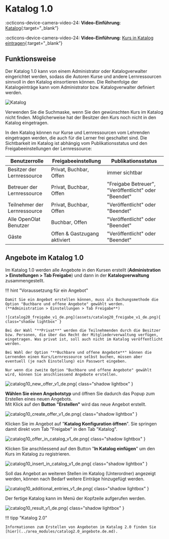 # Katalog 1.0

:octicons-device-camera-video-24: **Video-Einführung**: [Katalog](<https://www.youtube.com/embed/LiqkkT06hWo>){:target="_blank”}

:octicons-device-camera-video-24: **Video-Einführung**: [Kurs in Katalog eintragen](<https://www.youtube.com/embed/hc5yJAPIX9s>){:target="_blank”}

## Funktionsweise

Der Katalog 1.0 kann von einem Administrator oder Katalogverwalter eingerichtet werden, sodass die Autoren Kurse und andere Lernressourcen sinnvoll in den Katalog einsortieren können. Die Reihenfolge der Katalogeinträge kann vom Administrator bzw. Katalogverwalter definiert werden.

![Katalog](assets/catalog-de.png)

Verwenden Sie die Suchmaske, wenn Sie den gewünschten Kurs im Katalog nicht finden. Möglicherweise hat der Besitzer den Kurs noch nicht in den Katalog eingetragen.

In den Katalog können nur Kurse und Lernressourcen vom Lehrenden eingetragen werden, die auch für die Lerner frei geschaltet sind. Die Sichtbarkeit im Katalog ist abhängig vom Publikationsstatus und den Freigabeeinstellungen der Lernressource:

Benutzerrolle| Freigabeeinstellung| Publikationsstatus  
---|---|---  
Besitzer der Lernressource| Privat, Buchbar, Offen| immer sichtbar  
Betreuer der Lernressource| Privat, Buchbar, Offen|  "Freigabe Betreuer", "Veröffentlicht" oder "Beendet"  
Teilnehmer der Lernressource| Privat, Buchbar, Offen| "Veröffentlicht" oder "Beendet"  
Alle OpenOlat Benutzer| Buchbar, Offen| "Veröffentlicht" oder "Beendet"  
Gäste| Offen & Gastzugang aktiviert| "Veröffentlicht" oder "Beendet"  


## Angebote im Katalog 1.0

Im Katalog 1.0 werden alle Angebote in den Kursen erstellt (**Administration > Einstellungen > Tab Freigabe**) und dann in der **Katalogverwaltung** zusammengestellt.


!!! hint "Voraussetzung für ein Angebot"

    Damit Sie ein Angebot erstellen können, muss als Buchungsmethode die Option "Buchbare und offene Angebote" gewählt werden.  (**Administration > Einstellungen > Tab Freigabe**)
    
    ![catalog20_freigabe_v1_de.png](assets/catalog20_freigabe_v1_de.png){ class="shadow lightbox" }

    Bei der Wahl "**Privat**" werden die Teilnehmenden durch die Besitzer bzw. Personen, die über das Recht der Mitgliederverwaltung verfügen, eingetragen. Was privat ist, soll auch nicht im Katalog veröffentlicht werden.

    Bei Wahl der Option "**Buchbare und offene Angebote**" können die Lernenden einen Kurs/Lernressource selbst buchen, müssen aber eventuell (je nach Einstellung) ein Passwort eingeben.

    Nur wenn die zweite Option "Buchbare und offene Angebote" gewählt wird, können Sie anschliessend Angebote erstellen.


![catalog10_new_offer_v1_de.png](assets/catalog10_new_offer_v1_de.png){ class="shadow lightbox" }

**Wählen Sie einen Angebotstyp** und öffnen Sie dadurch das Popup zum Erstellen eines neuen Angebots.<br>
Mit Klick auf den **Button "Erstellen"** wird das neue Angebot erstellt.

![catalog10_create_offer_v1_de.png](assets/catalog10_create_offer_v1_de.png){ class="shadow lightbox" }

Klicken Sie im Angebot auf "**Katalog Konfiguration öffnen**". Sie springen damit direkt vom Tab "Freigabe" in den Tab "Katalog".

![catalog10_offer_in_catalog_v1_de.png](assets/catalog10_offer_in_catalog_v1_de.png){ class="shadow lightbox" }

Klicken Sie anschliessend auf den Button "**In Katalog einfügen**" um den Kurs im Katalog zu registrieren.

![catalog10_insert_in_catalog_v1_de.png](assets/catalog10_insert_in_catalog_v1_de.png){ class="shadow lightbox" }

Soll das Angebot an weiteren Stellen im Katalog (Unterordner) angezeigt werden, können nach Bedarf weitere Einträge hinzugefügt werden.

![catalog10_additional_entries_v1_de.png](assets/catalog10_additional_entries_v1_de.png){ class="shadow lightbox" }

Der fertige Katalog kann im Menü der Kopfzeile aufgerufen werden.

![catalog10_result_v1_de.png](assets/catalog10_result_v1_de.png){ class="shadow lightbox" }

!!! tipp "Katalog 2.0"

    Informationen zum Erstellen von Angeboten im Katalog 2.0 finden Sie [hier](../area_modules/catalog2.0_angebote.de.md). 
